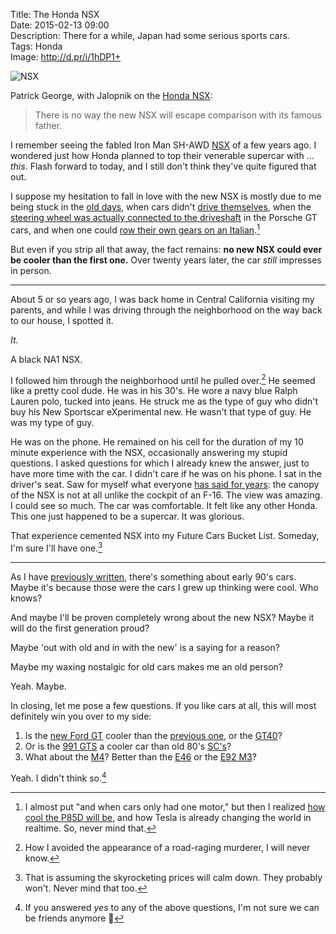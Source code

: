 Title: The Honda NSX  
Date: 2015-02-13 09:00  
Description: There for a while, Japan had some serious sports cars.  
Tags: Honda  
Image: http://d.pr/i/1hDP1+  

![NSX][d]

Patrick George, with Jalopnik on the [Honda NSX][jalopnik]:

> There is no way the new NSX will escape comparison with its famous father.

I remember seeing the fabled Iron Man SH-AWD [NSX][wikia] of a few years ago. I wondered just how Honda planned to top their venerable supercar with ... *this.* Flash forward to today, and I still don't think they've quite figured that out. 

I suppose my hesitation to fall in love with the new NSX is mostly due to me being stuck in the [old days][youtube], when cars didn't [drive themselves][wsj], when the [steering wheel was actually connected to the driveshaft][total911] in the Porsche GT cars, and when one could [row their own gears on an Italian][wikipedia].[^f] 

But even if you strip all that away, the fact remains: **no new NSX could ever be cooler than the first one.** Over twenty years later, the car *still* impresses in person. 

***

About 5 or so years ago, I was back home in Central California visiting my parents, and while I was driving through the neighborhood on the way back to our house, I spotted it. 

*It.*

A black NA1 NSX. 

I followed him through the neighborhood until he pulled over.[^s] He seemed like a pretty cool dude. He was in his 30's. He wore a navy blue Ralph Lauren polo, tucked into jeans. He struck me as the type of guy who didn't buy his New Sportscar eXperimental new. He wasn't that type of guy. He was my type of guy. 

He was on the phone. He remained on his cell for the duration of my 10 minute experience with the NSX, occasionally answering my stupid questions. I asked questions for which I already knew the answer, just to have more time with the car. I didn't care if he was on his phone. I sat in the driver's seat. Saw for myself what everyone [has said for years][youtube 2]: the canopy of the NSX is not at all unlike the cockpit of an F-16. The view was amazing. I could see so much. The car was comfortable. It felt like any other Honda. This one just happened to be a supercar. It was glorious. 

That experience cemented NSX into my Future Cars Bucket List. Someday, I'm sure I'll have one.[^o]

***

As I have [previously written][prev], there's something about early 90's cars. Maybe it's because those were the cars I grew up thinking were cool. Who knows?

And maybe I'll be proven completely wrong about the new NSX? Maybe it will do the first generation proud? 

Maybe 'out with old and in with the new' is a saying for a reason?

Maybe my waxing nostalgic for old cars makes me an old person?

Yeah. Maybe. 

In closing, let me pose a few questions. If you like cars at all, this will most definitely win you over to my side:

1. Is the [new Ford GT][jalopnik 2] cooler than the [previous one][caranddriver], or the [GT40][youtube 3]? 
2. Or is the [991 GTS][youtube 4] a cooler car than old 80's [SC's][youtube 5]? 
3. What about the [M4][youtube 6]? Better than the [E46][youtube 7] or the [E92 M3][youtube 8]? 

Yeah. I didn't think so.[^ts]

[^f]: I almost put "and when cars only had one motor," but then I realized [how cool the P85D will be][teslamotors], and how Tesla is already changing the world in realtime. So, never mind that. 
[^o]: That is assuming the skyrocketing prices will calm down. They probably won't. Never mind that too. 
[^s]: How I avoided the appearance of a road-raging murderer, I will never know. 
[^ts]: If you answered *yes* to any of the above questions, I'm not sure we can be friends anymore 🚗

[caranddriver]: http://www.caranddriver.com/reviews/2005-ford-gt-road-test-review "Car and Driver reviews the 2005 Ford GT"
[d]: http://d.pr/i/1hDP1+ "NSX"
[jalopnik]: http://jalopnik.com/driving-a-supercharged-zanardi-edition-acura-nsx-was-a-1684602295 "Jalopnik drives a Zanardi NSX"
[jalopnik 2]: http://jalopnik.com/ford-gt-this-is-it-1678893649 "The new Ford GT"
[prev]: /2015/1/12/we-love-cars "My post about the cars I love"
[teslamotors]: http://www.teslamotors.com/blog/dual-motor-model-s-and-autopilot "Tesla: Model S autopilot?"
[total911]: http://www.total911.com/opinion-in-defence-of-the-porsche-991s-electric-power-steering/ "Total 911 defending the 991's electric power steering"
[wikia]: http://ironman.wikia.com/wiki/Acura_NSX "The new NSX as seen in Iron Man"
[wikipedia]: https://en.wikipedia.org/wiki/Ferrari_458 "Wikipedia: Ferrari 458"
[wsj]: http://blogs.wsj.com/digits/2015/02/02/uber-chases-google-in-self-driving-cars/ "WSJ on Google and self-driving cars"
[youtube]: https://www.youtube.com/watch?v=BJ3vTFHDa_4 "Top Gear - Honda NSX"
[youtube 2]: https://www.youtube.com/watch?v=uebXYuTYrPE "Acura NSX (Generation 1) Review - Everyday Driver"
[youtube 3]: https://www.youtube.com/watch?v=c3Wbgl_ZP_A "1966 Ford GT40 - CCC Drive-Thru"
[youtube 4]: https://www.youtube.com/watch?v=Atyd84SGnBM "Porsche 991 911 Carrera GTS: This Is The 911 You're Looking For - XCAR"
[youtube 5]: https://www.youtube.com/watch?v=w7qVyKKE0UM "1981 Porsche 911 SC | Ride Along"
[youtube 6]: https://www.youtube.com/watch?v=e7LgNeodoDo "2015 BMW M4 Coupe (manual) - /MATT FARAH"
[youtube 7]: https://www.youtube.com/watch?v=bLCa67RngWs "BMW M3 Review (E46) - M3s Pt.1"
[youtube 8]: https://www.youtube.com/watch?v=dFva5Z8hio8 "2011 BMW M3 Competition Package Review"